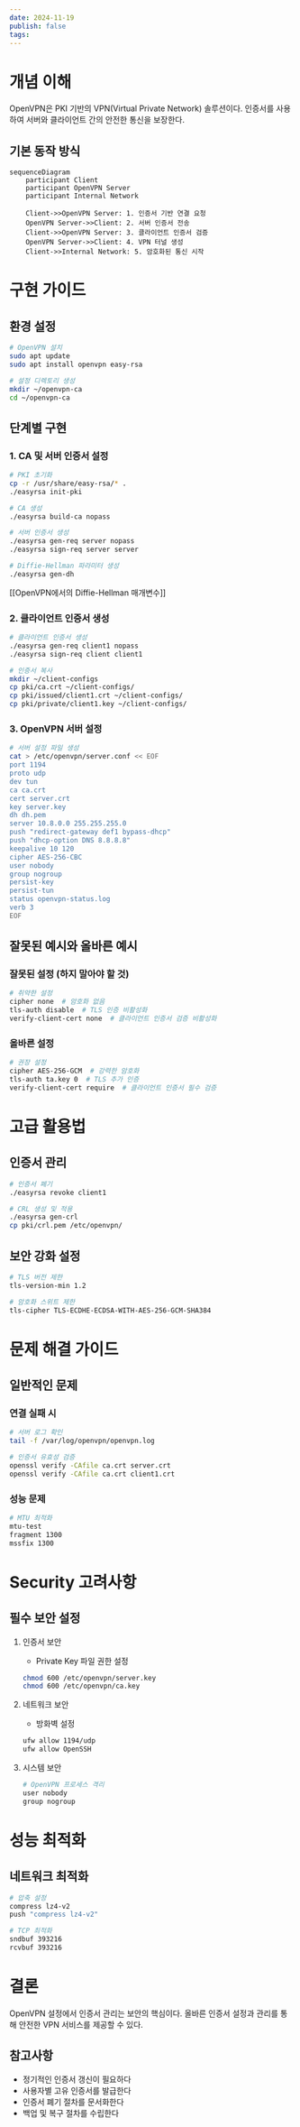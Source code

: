 ```yaml
---
date: 2024-11-19
publish: false
tags:
---
```

# 개념 이해
OpenVPN은 PKI 기반의 VPN(Virtual Private Network) 솔루션이다. 인증서를 사용하여 서버와 클라이언트 간의 안전한 통신을 보장한다.

## 기본 동작 방식
```mermaid
sequenceDiagram
    participant Client
    participant OpenVPN Server
    participant Internal Network

    Client->>OpenVPN Server: 1. 인증서 기반 연결 요청
    OpenVPN Server->>Client: 2. 서버 인증서 전송
    Client->>OpenVPN Server: 3. 클라이언트 인증서 검증
    OpenVPN Server->>Client: 4. VPN 터널 생성
    Client->>Internal Network: 5. 암호화된 통신 시작
```

# 구현 가이드

## 환경 설정
```bash
# OpenVPN 설치
sudo apt update
sudo apt install openvpn easy-rsa

# 설정 디렉토리 생성
mkdir ~/openvpn-ca
cd ~/openvpn-ca
```

## 단계별 구현

### 1. CA 및 서버 인증서 설정
```bash
# PKI 초기화
cp -r /usr/share/easy-rsa/* .
./easyrsa init-pki

# CA 생성
./easyrsa build-ca nopass

# 서버 인증서 생성
./easyrsa gen-req server nopass
./easyrsa sign-req server server

# Diffie-Hellman 파라미터 생성
./easyrsa gen-dh
```
[[OpenVPN에서의 Diffie-Hellman 매개변수]]
### 2. 클라이언트 인증서 생성
```bash
# 클라이언트 인증서 생성
./easyrsa gen-req client1 nopass
./easyrsa sign-req client client1

# 인증서 복사
mkdir ~/client-configs
cp pki/ca.crt ~/client-configs/
cp pki/issued/client1.crt ~/client-configs/
cp pki/private/client1.key ~/client-configs/
```

### 3. OpenVPN 서버 설정
```bash
# 서버 설정 파일 생성
cat > /etc/openvpn/server.conf << EOF
port 1194
proto udp
dev tun
ca ca.crt
cert server.crt
key server.key
dh dh.pem
server 10.8.0.0 255.255.255.0
push "redirect-gateway def1 bypass-dhcp"
push "dhcp-option DNS 8.8.8.8"
keepalive 10 120
cipher AES-256-CBC
user nobody
group nogroup
persist-key
persist-tun
status openvpn-status.log
verb 3
EOF
```

## 잘못된 예시와 올바른 예시

### 잘못된 설정 (하지 말아야 할 것)
```bash
# 취약한 설정
cipher none  # 암호화 없음
tls-auth disable  # TLS 인증 비활성화
verify-client-cert none  # 클라이언트 인증서 검증 비활성화
```

### 올바른 설정
```bash
# 권장 설정
cipher AES-256-GCM  # 강력한 암호화
tls-auth ta.key 0  # TLS 추가 인증
verify-client-cert require  # 클라이언트 인증서 필수 검증
```

# 고급 활용법

## 인증서 관리
```bash
# 인증서 폐기
./easyrsa revoke client1

# CRL 생성 및 적용
./easyrsa gen-crl
cp pki/crl.pem /etc/openvpn/
```

## 보안 강화 설정
```bash
# TLS 버전 제한
tls-version-min 1.2

# 암호화 스위트 제한
tls-cipher TLS-ECDHE-ECDSA-WITH-AES-256-GCM-SHA384
```

# 문제 해결 가이드

## 일반적인 문제

### 연결 실패 시
```bash
# 서버 로그 확인
tail -f /var/log/openvpn/openvpn.log

# 인증서 유효성 검증
openssl verify -CAfile ca.crt server.crt
openssl verify -CAfile ca.crt client1.crt
```

### 성능 문제
```bash
# MTU 최적화
mtu-test
fragment 1300
mssfix 1300
```

# Security 고려사항

## 필수 보안 설정
1. 인증서 보안
   - Private Key 파일 권한 설정
   ```bash
   chmod 600 /etc/openvpn/server.key
   chmod 600 /etc/openvpn/ca.key
   ```

2. 네트워크 보안
   - 방화벽 설정
   ```bash
   ufw allow 1194/udp
   ufw allow OpenSSH
   ```

3. 시스템 보안
   ```bash
   # OpenVPN 프로세스 격리
   user nobody
   group nogroup
   ```

# 성능 최적화

## 네트워크 최적화
```bash
# 압축 설정
compress lz4-v2
push "compress lz4-v2"

# TCP 최적화
sndbuf 393216
rcvbuf 393216
```

# 결론
OpenVPN 설정에서 인증서 관리는 보안의 핵심이다. 올바른 인증서 설정과 관리를 통해 안전한 VPN 서비스를 제공할 수 있다.

## 참고사항
- 정기적인 인증서 갱신이 필요하다
- 사용자별 고유 인증서를 발급한다
- 인증서 폐기 절차를 문서화한다
- 백업 및 복구 절차를 수립한다